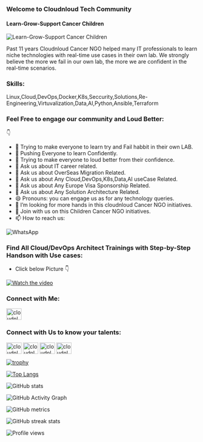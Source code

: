 ### Welcome to Cloudnloud Tech Community


#### Learn-Grow-Support Cancer Children


![Learn-Grow-Support Cancer Children](https://github.com/cloudnloud/meetup/blob/main/cnl.png)

Past 11 years Cloudnloud Cancer NGO helped many IT professionals to learn niche technologies with real-time use cases in their own lab. We strongly believe the more we fail in our own lab, the more we are confident in the real-time scenarios.

### Skills: 

Linux,Cloud,DevOps,Docker,K8s,Seccurity,Solutions,Re-Engineering,Virtuvalization,Data,AI,Python,Ansible,Terraform

### Feel Free to engage our community and Loud Better:
👇
- 🔭 Trying to make everyone to learn try and Fail habbit in their own LAB. 
- 💪 Pushing Everyone to learn Confidently. 
- 👯 Trying to make everyone to loud better from their confidence. 
- 💬 Ask us about IT career related.
- 💬 Ask us about OverSeas Migration Related.
- 💬 Ask us about Any Cloud,DevOps,K8s,Data,AI useCase Related.
- 💬 Ask us about Any Europe Visa Sponsorship Related.
- 💬 Ask us about Any Solution Architecture Related.
- 😄 Pronouns: you can engage us as for any technology queries.
- 🙏 I’m looking for more hands in this cloudnloud Cancer NGO initiatives.
- 🙏 Join with us on this Children Cancer NGO initiatives.
- 📫 How to reach us: 


![WhatsApp](https://wa.me/message/2EM3VEAMEMVHP1)
 

### Find All Cloud/DevOps Architect Trainings with Step-by-Step Handson with Use cases:
- Click below Picture 👇

[![Watch the video](https://github.com/cloudnloud/meetup/blob/main/cover.png)](https://www.youtube.com/channel/cloudnloud)

<h3 align="left">Connect with Me:</h3>
<a href="https://linkedin.com/in/vijaystack" target="blank"><img align="center" src="https://raw.githubusercontent.com/rahuldkjain/github-profile-readme-generator/master/src/images/icons/Social/linked-in-alt.svg" alt="cloudnloud" height="30" width="40" /></a>


<h3 align="left">Connect with Us to know your talents:</h3>
<p align="left">
<a href="https://www.youtube.com/c/cloudnloud" target="blank"><img align="center" src="https://raw.githubusercontent.com/rahuldkjain/github-profile-readme-generator/master/src/images/icons/Social/youtube.svg" alt="cloudnloud" height="30" width="40" /></a>
<a href="https://www.linkedin.com/company/80359681/admin/" target="blank"><img align="center" src="https://raw.githubusercontent.com/rahuldkjain/github-profile-readme-generator/master/src/images/icons/Social/linked-in-alt.svg" alt="cloudnloud" height="30" width="40" /></a>
<a href="https://fb.com/cloudnloudtech" target="blank"><img align="center" src="https://raw.githubusercontent.com/rahuldkjain/github-profile-readme-generator/master/src/images/icons/Social/facebook.svg" alt="cloudnloudtech" height="30" width="40" /></a>
<a href="https://twitter.com/cloudnloud" target="blank"><img align="center" src="https://raw.githubusercontent.com/rahuldkjain/github-profile-readme-generator/master/src/images/icons/Social/twitter.svg" alt="cloudnloud" height="30" width="40" /></a>
</p>

 

[![trophy](https://github-profile-trophy.vercel.app/?username=cloudnloud)](https://github.com/ryo-ma/github-profile-trophy)

[![Top Langs](https://github-readme-stats.vercel.app/api/top-langs/?username=cloudnloud)](https://github.com/anuraghazra/github-readme-stats)

![GitHub stats](https://github-readme-stats.vercel.app/api?username=cloudnloud&show_icons=true&count_private=true)  

![GitHub Activity Graph](https://activity-graph.herokuapp.com/graph?username=cloudnloud)  

![GitHub metrics](https://metrics.lecoq.io/cloudnloud)  

![GitHub streak stats](https://github-readme-streak-stats.herokuapp.com/?user=cloudnloud)  

![Profile views](https://gpvc.arturio.dev/cloudnloud)
